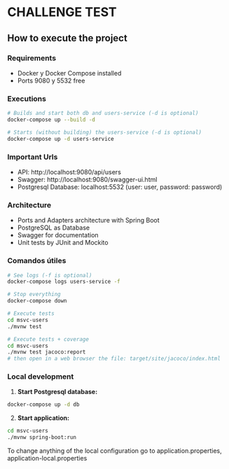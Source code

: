 # CHALLENGE TEST

## How to execute the project

### Requirements
- Docker y Docker Compose installed
- Ports 9080 y 5532 free

### Executions
```bash
# Builds and start both db and users-service (-d is optional)
docker-compose up --build -d
```

```bash
# Starts (without building) the users-service (-d is optional)
docker-compose up -d users-service
```

### Important Urls
- API: http://localhost:9080/api/users
- Swagger: http://localhost:9080/swagger-ui.html
- Postgresql Database: localhost:5532 (user: user, password: password)

### Architecture
- Ports and Adapters architecture with Spring Boot
- PostgreSQL as Database
- Swagger for documentation
- Unit tests by JUnit and Mockito

### Comandos útiles
```bash
# See logs (-f is optional)
docker-compose logs users-service -f
```

```bash
# Stop everything
docker-compose down
```

```bash
# Execute tests
cd msvc-users
./mvnw test
```

```bash
# Execute tests + coverage
cd msvc-users
./mvnw test jacoco:report
# then open in a web browser the file: target/site/jacoco/index.html
```

### Local development

1. **Start Postgresql database:**
```bash
docker-compose up -d db
```

2. **Start application:**
```bash
cd msvc-users
./mvnw spring-boot:run
```

To change anything of the local configuration go to application.properties, application-local.properties